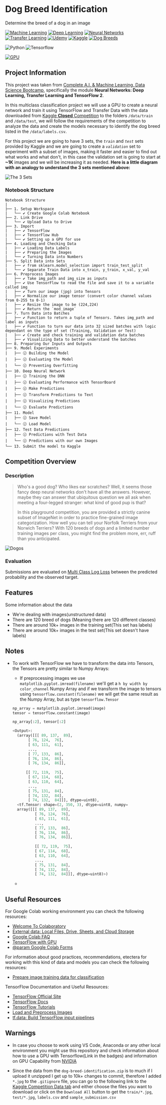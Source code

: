 # Dog Breed Identification
Determine the breed of a dog in an image

[![Machine Learning](https://img.shields.io/badge/%F0%9F%A4%96-Machine_Learning-black)](https://en.wikipedia.org/wiki/Machine_learning)
[![Deep Learning](https://img.shields.io/badge/%F0%9F%A4%96-Deep_Learning-orange)](https://en.wikipedia.org/wiki/Deep_learning)
[![Neural Networks](https://img.shields.io/badge/%F0%9F%A7%A0-Neural_Networks-pink)](https://en.wikipedia.org/wiki/Artificial_neural_network)
[![Transfer Learning](https://img.shields.io/badge/%E2%9A%97%EF%B8%8F-Transfer_Learning-green)](https://en.wikipedia.org/wiki/Transfer_learning)
[![Udemy](https://img.shields.io/badge/%F0%9F%8E%93-Udemy-a435f0)](https://www.udemy.com/)
[![Kaggle](https://img.shields.io/badge/%F0%9F%92%BB-Kaggle-20beff)](https://www.kaggle.com/)
[![Dog Breeds](https://img.shields.io/badge/%F0%9F%90%BE-Dog_Breeds-lightgrey)](https://en.wikipedia.org/wiki/List_of_dog_breeds)

![Python](https://img.shields.io/badge/Python-informational?style=flat&logo=python&logoColor=f7db5d&color=326998)
![Tensorflow](https://img.shields.io/badge/Tensorflow-informational?style=flat&logo=tensorflow&color=326998)

[![GPU](https://img.shields.io/badge/%F0%9F%8E%AE-TensorFlow_with_GPU-FF9300)](https://www.tensorflow.org/guide/gpu)

## Project Information
This project was taken from [Complete A.I. & Machine Learning, Data Science Bootcamp](https://www.udemy.com/course/complete-machine-learning-and-data-science-zero-to-mastery/), specifically the module **Neural Networks: Deep Learning, Transfer Learning and TensorFlow 2**.

In this multiclass classification project we will use a GPU to create a neural network and train it using TensorFlow and Transfer Data with the data downloaded from [Kaggle **Closed** Competition](https://www.kaggle.com/c/dog-breed-identification/overview) to the folders `/data/train` and `/data/test`, we will follow the requirements of the competition to analyze the data and create the models necessary to identify the dog breed listed in the `/data/labels.csv`.

For this project we are going to have 3 sets, the *`train`* and *`test`* sets provided by Kaggle and we are going to create a *`validation`* set to experiment with a subset of images, making it faster and easier to find out what works and what don't, in this case the validation set is going to start at **~1K** images and we will be increasing it as needed. **Here is a little diagram with an analogy to understand the 3 sets mentioned above:**

![The 3 Sets](./assets/3_sets_analogy.png)

### Notebook Structure

```
Notebook Structure
|
├── 1. Setup Workspace
|   └── ✔️ Create Google Colab Notebook
├── 2. Link Drive
|   └── ✔️ Upload Data to Drive
├── 3. Import
|   ├── ✔️ TensorFlow
|   ├── ✔️ TensorFlow Hub
|   └── ✔️ Setting up a GPU for use
├── 4. Loading and Checking Data
|   ├── ✔️ Loading Data Labels
|   ├── ✔️ Preparing the Images
|   └── ✔️ Turning Data into Numbers
├── 5. Split Data into Sets
|   ├── ✔️ from sklearn.model_selection import train_test_split
|   └── ✔️ Separate Train Data into x_train, y_train, x_val, y_val
├── 6. Preprocess Images
|   ├── ✔️ Take img_path and img_size as inputs
|   ├── ✔️ Use TensorFlow to read the file and save it to a variable called img
|   ├── ✔️ Turn our image (jpg) into Tensors
|   ├── ✔️ Normalize our image tensor (convert color channel values from 0-255 to 0-1)
|   ├── ✔️ Resize the image to be (224,224)
|   ├── ✔️ Return the `mod_image`
├── 7. Turn Data into Batches
|   ├── ✔️ Function to return a tuple of Tensors. Takes img_path and label as inputs
|   ├── ✔️ Function to turn our data into 32 sized batches with logic dependant on the type of set (Training, Validation or Test)
|   ├── ✔️ Create and check training and validation data batches
|   ├── ✔️ Visualizing Data to better understand the batches
├── 8. Preparing Our Inputs and Outputs
├── 9. Model Experiments
|   ├── 🕜 Building the Model
|   ├── 🕜 Evaluating the Model
|   └── 🕜 Preventing Overfitting
├── 10. Deep Neural Network
|   ├── 🕜 Training the DNN
|   ├── 🕜 Evaluating Performance with TensorBoard
|   ├── 🕜 Make Predictions
|   ├── 🕜 Transform Predictions to Text
|   ├── 🕜 Visualizing Predictions
|   └── 🕜 Evaluate Predictions
├── 11. Model
|   ├── 🕜 Save Model
|   └── 🕜 Load Model
├── 12. Test Data Predictions
|   ├── 🕜 Predictions with Test Data
|   └── 🕜 Predictions with our own Images
└── 13. Submit the model to Kaggle
```
## Competition Overview
### Description
> Who's a good dog? Who likes ear scratches? Well, it seems those fancy deep neural networks don't have all the answers. However, maybe they can answer that ubiquitous question we all ask when meeting a four-legged stranger: what kind of good pup is that?
> 
> In this playground competition, you are provided a strictly canine subset of ImageNet in order to practice fine-grained image categorization. How well you can tell your Norfolk Terriers from your Norwich Terriers? With 120 breeds of dogs and a limited number training images per class, you might find the problem more, err, ruff than you anticipated.

![Dogos](./assets/border_collies.png)

### Evaluation
Submissions are evaluated on [Multi Class Log Loss](https://www.kaggle.com/wiki/MultiClassLogLoss) between the predicted probability and the observed target.

## Features
Some information about the data
* We're dealing with images(unstructured data)
* There are 120 breed of dogs (Meaning there are 120 different classes)
* There are around 10k+ images in the training set(This set has labels)
* There are around 10k+ images in the test set(This set doesn't have labels)

## Notes
* To work with TensorFlow we have to transform the data into Tensors, the Tensors are pretty similar to Numpy Arrays:
  * If preprocessing images we use `matplotlib.pyplot.imread(filename)` we'll get a `h by width by color_channel` Numpy Array and if we transform the image to tensors using `tensorflow.constant(filename)` we will get the same result as the Numpy Array, but as type `tensorflow.Tensor`
  
  ```python
  np_array = matplotlib.pyplot.imread(image)
  tensor = tensorflow.constant(image)

  np_array[:2], tensor[:2]

  <Output>:
    (array([[[ 89, 137,  89],
         [ 76, 124,  76],
         [ 63, 111,  61],
         ...,
         [ 77, 133,  86],
         [ 76, 134,  86],
         [ 76, 134,  86]],
 
        [[ 72, 119,  75],
         [ 67, 114,  68],
         [ 63, 110,  64],
         ...,
         [ 75, 131,  84],
         [ 74, 132,  84],
         [ 74, 132,  84]]], dtype=uint8),
    <tf.Tensor: shape=(2, 350, 3), dtype=uint8, numpy=
    array([[[ 89, 137,  89],
            [ 76, 124,  76],
            [ 63, 111,  61],
            ...,
            [ 77, 133,  86],
            [ 76, 134,  86],
            [ 76, 134,  86]],
    
            [[ 72, 119,  75],
            [ 67, 114,  68],
            [ 63, 110,  64],
            ...,
            [ 75, 131,  84],
            [ 74, 132,  84],
            [ 74, 132,  84]]], dtype=uint8)>)
  ```
  * 

## Useful Resources
For Google Colab working environment you can check the following resources:
* [Welcome To Colaboratory](https://colab.research.google.com/notebooks/intro.ipynb)
* [External data: Local Files, Drive, Sheets, and Cloud Storage](https://colab.research.google.com/notebooks/io.ipynb)
* [Google Colab FAQ](https://research.google.com/colaboratory/faq.html)
* [TensorFlow with GPU](https://colab.research.google.com/notebooks/gpu.ipynb)
* [@param Google Colab Forms](https://colab.research.google.com/notebooks/forms.ipynb)

For information about good practices, recommendations, etectera for working with this kind of data and models you can check the following resources:
* [Prepare image training data for classification](https://cloud.google.com/vertex-ai/docs/image-data/classification/prepare-data)

TensorFlow Documentation and Useful Resources:
* [TensorFlow Official Site](https://www.tensorflow.org/)
* [TensorFlow Docs](https://www.tensorflow.org/guide)
* [TensorFlow Tutorials](https://www.tensorflow.org/tutorials)
* [Load and Preprocess Images](https://www.tensorflow.org/tutorials/load_data/images)
* [tf.data: Build TensorFlow input pipelines](https://www.tensorflow.org/guide/data)

## Warnings
* In case you choose to work using VS Code, Anaconda or any other local environment you might use this repository and check information about how to use a GPU with Tensorflow(Link in the badges) and information on GPU Capability from [NVIDIA](https://developer.nvidia.com/cuda-gpus)

* Since the data from the `dog-breed-identification.zip` is to much if I upload it unzipped I get up to 10k+ changes to commit, therefore I added `*.jpg` to the `.gitignore` file, you can go to the following link to the [Kaggle Competition Data tab](https://www.kaggle.com/c/dog-breed-identification/data) and either choose the files you want to download or click on the `Download All` button to get the `train/*.jpg`, `test/*.jpg`, `labels.csv` and `sample_submission.csv`

